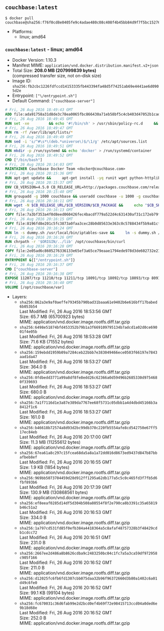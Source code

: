 ## `couchbase:latest`

```console
$ docker pull couchbase@sha256:f76f0cd8e0405fe9c4adae480c08c408f4b45bb84d9f7f5bc15276da5b04ed0d
```

-	Platforms:
	-	linux; amd64

### `couchbase:latest` - linux; amd64

-	Docker Version: 1.10.3
-	Manifest MIME: `application/vnd.docker.distribution.manifest.v2+json`
-	Total Size: **208.0 MB (207999839 bytes)**  
	(compressed transfer size, not on-disk size)
-	Image ID: `sha256:fb2cbc1226fdfccd14153335fb443394fa48d5f74251ab69e4441ae6d0905d2e`
-	Entrypoint: `["\/entrypoint.sh"]`
-	Default Command: `["couchbase-server"]`

```dockerfile
# Fri, 26 Aug 2016 18:49:43 GMT
ADD file:ada91758a31d8de3c78ea0065fbc866430a71eb58bf5c4cb403d47052b1cade0 in /
# Fri, 26 Aug 2016 18:49:45 GMT
RUN set -xe 		&& echo '#!/bin/sh' > /usr/sbin/policy-rc.d 	&& echo 'exit 101' >> /usr/sbin/policy-rc.d 	&& chmod +x /usr/sbin/policy-rc.d 		&& dpkg-divert --local --rename --add /sbin/initctl 	&& cp -a /usr/sbin/policy-rc.d /sbin/initctl 	&& sed -i 's/^exit.*/exit 0/' /sbin/initctl 		&& echo 'force-unsafe-io' > /etc/dpkg/dpkg.cfg.d/docker-apt-speedup 		&& echo 'DPkg::Post-Invoke { "rm -f /var/cache/apt/archives/*.deb /var/cache/apt/archives/partial/*.deb /var/cache/apt/*.bin || true"; };' > /etc/apt/apt.conf.d/docker-clean 	&& echo 'APT::Update::Post-Invoke { "rm -f /var/cache/apt/archives/*.deb /var/cache/apt/archives/partial/*.deb /var/cache/apt/*.bin || true"; };' >> /etc/apt/apt.conf.d/docker-clean 	&& echo 'Dir::Cache::pkgcache ""; Dir::Cache::srcpkgcache "";' >> /etc/apt/apt.conf.d/docker-clean 		&& echo 'Acquire::Languages "none";' > /etc/apt/apt.conf.d/docker-no-languages 		&& echo 'Acquire::GzipIndexes "true"; Acquire::CompressionTypes::Order:: "gz";' > /etc/apt/apt.conf.d/docker-gzip-indexes 		&& echo 'Apt::AutoRemove::SuggestsImportant "false";' > /etc/apt/apt.conf.d/docker-autoremove-suggests
# Fri, 26 Aug 2016 18:49:47 GMT
RUN rm -rf /var/lib/apt/lists/*
# Fri, 26 Aug 2016 18:49:49 GMT
RUN sed -i 's/^#\s*\(deb.*universe\)$/\1/g' /etc/apt/sources.list
# Fri, 26 Aug 2016 18:49:51 GMT
RUN mkdir -p /run/systemd && echo 'docker' > /run/systemd/container
# Fri, 26 Aug 2016 18:49:52 GMT
CMD ["/bin/bash"]
# Fri, 26 Aug 2016 20:14:03 GMT
MAINTAINER Couchbase Docker Team <docker@couchbase.com>
# Fri, 26 Aug 2016 20:15:36 GMT
RUN apt-get update &&     apt-get install -yq runit wget python-httplib2 chrpath     lsof lshw sysstat net-tools numactl  &&     apt-get autoremove && apt-get clean &&     rm -rf /var/lib/apt/lists/* /tmp/* /var/tmp/*
# Fri, 26 Aug 2016 20:15:37 GMT
ENV CB_VERSION=4.5.0 CB_RELEASE_URL=http://packages.couchbase.com/releases CB_PACKAGE=couchbase-server-enterprise_4.5.0-ubuntu14.04_amd64.deb CB_SHA256=441398302210c0d73f27bdab741b471fc9da116bf45f521b314345f04560716e PATH=/usr/local/sbin:/usr/local/bin:/usr/sbin:/usr/bin:/sbin:/bin:/opt/couchbase/bin:/opt/couchbase/bin/tools:/opt/couchbase/bin/install
# Fri, 26 Aug 2016 20:15:40 GMT
RUN groupadd -g 1000 couchbase && useradd couchbase -u 1000 -g couchbase -M
# Fri, 26 Aug 2016 20:16:11 GMT
RUN wget -N $CB_RELEASE_URL/$CB_VERSION/$CB_PACKAGE &&     echo "$CB_SHA256  $CB_PACKAGE" | sha256sum -c - &&     dpkg -i ./$CB_PACKAGE && rm -f ./$CB_PACKAGE
# Fri, 26 Aug 2016 20:16:13 GMT
COPY file:7a3bf353a4f0d8eed060426fec4bacdf779a522d4c631430af31c172eb79f95b in /etc/service/couchbase-server/run
# Fri, 26 Aug 2016 20:16:15 GMT
COPY file:8196fd8e201c5fc3873a0faa3cec28b0d85633e363c0c5788434f5b9a81cfa5b in /usr/local/bin/
# Fri, 26 Aug 2016 20:16:24 GMT
RUN ln -s dummy.sh /usr/local/bin/iptables-save &&     ln -s dummy.sh /usr/local/bin/lvdisplay &&     ln -s dummy.sh /usr/local/bin/vgdisplay &&     ln -s dummy.sh /usr/local/bin/pvdisplay
# Fri, 26 Aug 2016 20:16:26 GMT
RUN chrpath -r '$ORIGIN/../lib' /opt/couchbase/bin/curl
# Fri, 26 Aug 2016 20:16:28 GMT
COPY file:2e05ad6c8605276336133e65ef3a65ce79eaae1794ede978d3de602732e217ac in /
# Fri, 26 Aug 2016 20:16:29 GMT
ENTRYPOINT &{["/entrypoint.sh"]}
# Fri, 26 Aug 2016 20:16:37 GMT
CMD ["couchbase-server"]
# Fri, 26 Aug 2016 20:16:38 GMT
EXPOSE 11207/tcp 11210/tcp 11211/tcp 18091/tcp 18092/tcp 18093/tcp 8091/tcp 8092/tcp 8093/tcp 8094/tcp
# Fri, 26 Aug 2016 20:16:40 GMT
VOLUME [/opt/couchbase/var]
```

-	Layers:
	-	`sha256:862a3e9af0aeffe79345b790bad31baaa61e9402b6e616bff17babed6b053b54`  
		Last Modified: Fri, 26 Aug 2016 18:53:56 GMT  
		Size: 65.7 MB (65700923 bytes)  
		MIME: application/vnd.docker.image.rootfs.diff.tar.gzip
	-	`sha256:6498e51874bfd453352b79b1a3f669109795134b7adcd1a02d0ce69001f4e05b`  
		Last Modified: Fri, 26 Aug 2016 18:53:28 GMT  
		Size: 71.6 KB (71552 bytes)  
		MIME: application/vnd.docker.image.rootfs.diff.tar.gzip
	-	`sha256:159ebdd1959b09a7284ceb22bbb7e383049466ece0503f66197e7843aad1da47`  
		Last Modified: Fri, 26 Aug 2016 18:53:27 GMT  
		Size: 364.0 B  
		MIME: application/vnd.docker.image.rootfs.diff.tar.gzip
	-	`sha256:0fdbedd3771a99a8df8fe8edd26c62366a0d59496b2685330d9754680f339693`  
		Last Modified: Fri, 26 Aug 2016 18:53:27 GMT  
		Size: 680.0 B  
		MIME: application/vnd.docker.image.rootfs.diff.tar.gzip
	-	`sha256:7a1f7116d1e3a87e389da7767ee68f5731c05dbb1a4d4dbd45166b3a8412f1c6`  
		Last Modified: Fri, 26 Aug 2016 18:53:27 GMT  
		Size: 161.0 B  
		MIME: application/vnd.docker.image.rootfs.diff.tar.gzip
	-	`sha256:b46618b72574a8d93d2bc99db370c220fb5554afe8cd542750e67ff517ec84eb`  
		Last Modified: Fri, 26 Aug 2016 20:17:00 GMT  
		Size: 11.3 MB (11255612 bytes)  
		MIME: application/vnd.docker.image.rootfs.diff.tar.gzip
	-	`sha256:67ea61a8c297c15fcea68da5a8a1a72dd016d8673ed9437d847b87bbafbeb8ef`  
		Last Modified: Fri, 26 Aug 2016 20:16:55 GMT  
		Size: 1.9 KB (1854 bytes)  
		MIME: application/vnd.docker.image.rootfs.diff.tar.gzip
	-	`sha256:969bb5073704459d28d912ff1295a62db177a5c5c0c465fd3f7fb5d6fbf893b6`  
		Last Modified: Fri, 26 Aug 2016 20:17:39 GMT  
		Size: 130.9 MB (130868561 bytes)  
		MIME: application/vnd.docker.image.rootfs.diff.tar.gzip
	-	`sha256:ef8eeaf0285d14df5d304b508a80554f8f2e790ca8b3391c35a65819b46c51a2`  
		Last Modified: Fri, 26 Aug 2016 20:16:53 GMT  
		Size: 334.0 B  
		MIME: application/vnd.docker.image.rootfs.diff.tar.gzip
	-	`sha256:1a797cd531fd85f0efb384a4418364a5c8afaf48757328b3f48429cdb1cdcc72`  
		Last Modified: Fri, 26 Aug 2016 20:16:51 GMT  
		Size: 231.0 B  
		MIME: application/vnd.docker.image.rootfs.diff.tar.gzip
	-	`sha256:2667ee2d486a8b8626cdba9c2483250bc04c1fc7a5a3ca59df972958c905f166`  
		Last Modified: Fri, 26 Aug 2016 20:16:52 GMT  
		Size: 211.0 B  
		MIME: application/vnd.docker.image.rootfs.diff.tar.gzip
	-	`sha256:d12025fc6fb6fd1307cbb075daa32b96f96372660d3b80a1402c6a01d49c6fe0`  
		Last Modified: Fri, 26 Aug 2016 20:16:52 GMT  
		Size: 99.1 KB (99104 bytes)  
		MIME: application/vnd.docker.image.rootfs.diff.tar.gzip
	-	`sha256:fc670031c36d6fab99e2d2bcd0ef4b69f72e98415713ccd04a0ded6e9b18d68e`  
		Last Modified: Fri, 26 Aug 2016 20:16:52 GMT  
		Size: 252.0 B  
		MIME: application/vnd.docker.image.rootfs.diff.tar.gzip

